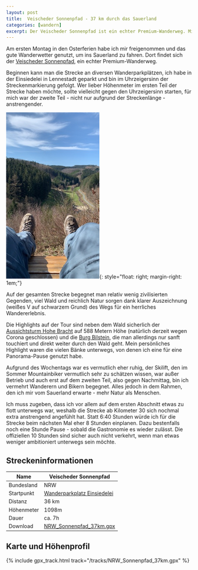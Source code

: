 ```yaml
---
layout: post
title:  Veischeder Sonnenpfad - 37 km durch das Sauerland
categories: [wandern]
excerpt: Der Veischeder Sonnenpfad ist ein echter Premium-Wanderweg. Mit seiner Länge von gut 37 km empfiehlt er sich für ein schönes Wanderwochenende. Ohne Hotels in der Corona-Pandemie musste ich ihn eben an einem Tag laufen.
---
```


Am ersten Montag in den Osterferien habe ich mir freigenommen und das gute Wanderwetter genutzt, um ins Sauerland zu fahren. Dort findet sich der [Veischeder Sonnenpfad](http://www.veischedetal.de/Veischeder-Sonnenpfad), ein echter Premium-Wanderweg.

Beginnen kann man die Strecke an diversen Wanderparkplätzen, ich habe in der Einsiedelei in Lennestadt geparkt und bin im Uhrzeigersinn der Streckenmarkierung gefolgt. Wer lieber  Höhenmeter im ersten Teil der Strecke haben möchte, sollte vielleicht gegen den Uhrzeigersinn starten, für mich war der zweite Teil - nicht nur aufgrund der Streckenlänge - anstrengender.

![Pause mit Blick ins Tal](/images/veischedersonnenbank.jpg){: style="float: right; margin-right: 1em;"}

Auf der gesamten Strecke begegnet man relativ wenig zivilisierten Gegenden, viel Wald und reichlich Natur sorgen dank klarer Auszeichnung (weißes V auf schwarzem Grund) des Wegs für ein herrliches Wandererlebnis.

Die Highlights auf der Tour sind neben dem Wald sicherlich der [Aussichtsturm Hohe Bracht](http://hohebracht.com) auf 588 Metern Höhe (natürlich derzeit wegen Corona geschlossen) und die [Burg Bilstein](https://de.wikipedia.org/wiki/Burg_Bilstein_(Lennestadt)), die man allerdings nur sanft touchiert und direkt weiter durch den Wald geht. Mein persönliches Highlight waren die vielen Bänke unterwegs, von denen ich eine für eine Panorama-Pause genutzt habe.

Aufgrund des Wochentags war es vermutlich eher ruhig, der Skilift, den im Sommer Mountainbiker vermutlich sehr zu schätzen wissen, war außer Betrieb und auch erst auf dem zweiten Teil, also gegen Nachmittag, bin ich vermehrt Wanderern und Bikern begegnet. Alles jedoch in dem Rahmen, den ich mir vom Sauerland erwarte - mehr Natur als Menschen.

Ich muss zugeben, dass ich vor allem auf dem ersten Abschnitt etwas zu flott unterwegs war, weshalb die Strecke ab Kilometer 30 sich nochmal extra anstrengend angefühlt hat. Statt 6:40 Stunden würde ich für die Strecke beim nächsten Mal eher 8 Stunden einplanen. Dazu bestenfalls noch eine Stunde Pause - sobald die Gastronomie es wieder zulässt. Die offiziellen 10 Stunden sind sicher auch nicht verkehrt, wenn man etwas weniger ambitioniert unterwegs sein möchte.

## Streckeninformationen

|Name             | Veischeder Sonnenpfad |
|-------          | -------        |
|Bundesland       | NRW            |
|Startpunkt       | [Wanderparkplatz Einsiedelei](https://goo.gl/maps/x1vLnibhECNUnNdW6) |
|Distanz          | 36 km          |
|Höhenmeter       | 1098m           |
|Dauer            | ca. 7h       |
|Download         | [NRW_Sonnenpfad_37km.gpx](/tracks/NRW_Sonnenpfad_37km.gpx) |

## Karte und Höhenprofil

{% include gpx_track.html track="/tracks/NRW_Sonnenpfad_37km.gpx" %}
